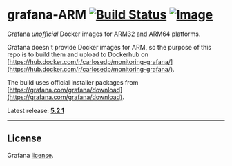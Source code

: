 # grafana-ARM [![Build Status][ci-svg]][ci-url] [![Image][image-svg]][image-url] 

[ci-svg]: https://travis-ci.org/carlosedp/grafana-ARM.svg?branch=master
[ci-url]: https://travis-ci.org/carlosedp/grafana-ARM
[image-svg]: https://images.microbadger.com/badges/image/carlosedp/monitoring-grafana.svg
[image-url]: https://hub.docker.com/r/carlosedp/monitoring-grafana

[Grafana](http://grafana.org) *unofficial* Docker images for ARM32 and ARM64 platforms.

Grafana doesn't provide Docker images for ARM, so the purpose of this repo is to build them and upload to Dockerhub on [https://hub.docker.com/r/carlosedp/monitoring-grafana/](https://hub.docker.com/r/carlosedp/monitoring-grafana/).

The build uses official installer packages from [https://grafana.com/grafana/download](https://grafana.com/grafana/download).

Latest release: [**5.2.1**](https://github.com/grafana/grafana/releases/tag/v5.2.1)

---

## License
Grafana [license](https://github.com/grafana/grafana/blob/master/LICENSE.md).
